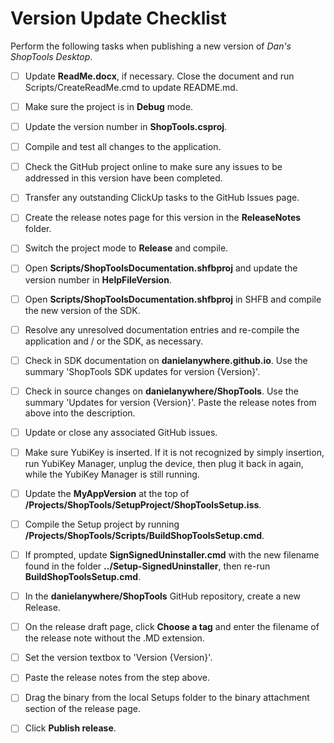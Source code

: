 # Version Update Checklist

Perform the following tasks when publishing a new version of *Dan's ShopTools Desktop*.

 - [ ] Update **ReadMe.docx**, if necessary. Close the document and run Scripts/CreateReadMe.cmd to update README.md.
 - [ ] Make sure the project is in **Debug** mode.
 - [ ] Update the version number in **ShopTools.csproj**.
 - [ ] Compile and test all changes to the application.
 - [ ] Check the GitHub project online to make sure any issues to be addressed in this version have been completed.
 - [ ] Transfer any outstanding ClickUp tasks to the GitHub Issues page.
 - [ ] Create the release notes page for this version in the **ReleaseNotes** folder.
 - [ ] Switch the project mode to **Release** and compile.
 - [ ] Open **Scripts/ShopToolsDocumentation.shfbproj** and update the version number in **HelpFileVersion**.
 - [ ] Open **Scripts/ShopToolsDocumentation.shfbproj** in SHFB and compile the new version of the SDK.
 - [ ] Resolve any unresolved documentation entries and re-compile the application and / or the SDK, as necessary.
 - [ ] Check in SDK documentation on **danielanywhere.github.io**. Use the summary 'ShopTools SDK updates for version {Version}'.
 - [ ] Check in source changes on **danielanywhere/ShopTools**. Use the summary 'Updates for version {Version}'. Paste the release notes from above into the description.
 - [ ] Update or close any associated GitHub issues.
 - [ ] Make sure YubiKey is inserted. If it is not recognized by simply insertion, run YubiKey Manager, unplug the device, then plug it back in again, while the YubiKey Manager is still running.
 - [ ] Update the **MyAppVersion** at the top of **/Projects/ShopTools/SetupProject/ShopToolsSetup.iss**.
 - [ ] Compile the Setup project by running **/Projects/ShopTools/Scripts/BuildShopToolsSetup.cmd**.
 - [ ] If prompted, update **SignSignedUninstaller.cmd** with the new filename found in the folder **../Setup-SignedUninstaller**, then re-run **BuildShopToolsSetup.cmd**.
 - [ ] In the **danielanywhere/ShopTools** GitHub repository, create a new Release.
 - [ ] On the release draft page, click **Choose a tag** and enter the filename of the release note without the .MD extension.
 - [ ] Set the version textbox to 'Version {Version}'.
 - [ ] Paste the release notes from the step above.
 - [ ] Drag the binary from the local Setups folder to the binary attachment section of the release page.
 - [ ] Click **Publish release**.


 

